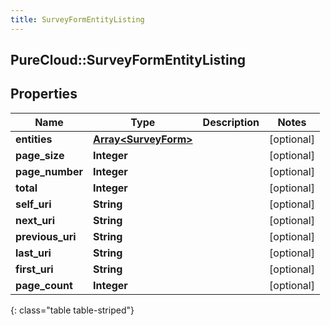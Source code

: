 ```yaml
---
title: SurveyFormEntityListing
---
```

## PureCloud::SurveyFormEntityListing

## Properties

|Name | Type | Description | Notes|
|------------ | ------------- | ------------- | -------------|
| **entities** | [**Array&lt;SurveyForm&gt;**](SurveyForm.html) |  | [optional] |
| **page_size** | **Integer** |  | [optional] |
| **page_number** | **Integer** |  | [optional] |
| **total** | **Integer** |  | [optional] |
| **self_uri** | **String** |  | [optional] |
| **next_uri** | **String** |  | [optional] |
| **previous_uri** | **String** |  | [optional] |
| **last_uri** | **String** |  | [optional] |
| **first_uri** | **String** |  | [optional] |
| **page_count** | **Integer** |  | [optional] |
{: class="table table-striped"}


